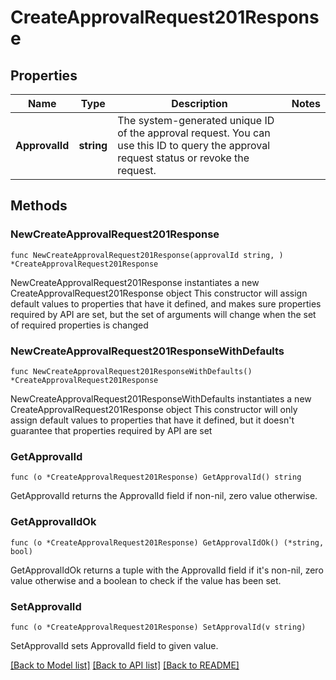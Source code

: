 # CreateApprovalRequest201Response

## Properties

Name | Type | Description | Notes
------------ | ------------- | ------------- | -------------
**ApprovalId** | **string** | The system-generated unique ID of the approval request. You can use this ID to query the approval request status or revoke the request. | 

## Methods

### NewCreateApprovalRequest201Response

`func NewCreateApprovalRequest201Response(approvalId string, ) *CreateApprovalRequest201Response`

NewCreateApprovalRequest201Response instantiates a new CreateApprovalRequest201Response object
This constructor will assign default values to properties that have it defined,
and makes sure properties required by API are set, but the set of arguments
will change when the set of required properties is changed

### NewCreateApprovalRequest201ResponseWithDefaults

`func NewCreateApprovalRequest201ResponseWithDefaults() *CreateApprovalRequest201Response`

NewCreateApprovalRequest201ResponseWithDefaults instantiates a new CreateApprovalRequest201Response object
This constructor will only assign default values to properties that have it defined,
but it doesn't guarantee that properties required by API are set

### GetApprovalId

`func (o *CreateApprovalRequest201Response) GetApprovalId() string`

GetApprovalId returns the ApprovalId field if non-nil, zero value otherwise.

### GetApprovalIdOk

`func (o *CreateApprovalRequest201Response) GetApprovalIdOk() (*string, bool)`

GetApprovalIdOk returns a tuple with the ApprovalId field if it's non-nil, zero value otherwise
and a boolean to check if the value has been set.

### SetApprovalId

`func (o *CreateApprovalRequest201Response) SetApprovalId(v string)`

SetApprovalId sets ApprovalId field to given value.



[[Back to Model list]](../README.md#documentation-for-models) [[Back to API list]](../README.md#documentation-for-api-endpoints) [[Back to README]](../README.md)


